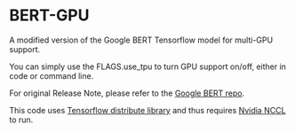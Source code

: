 # BERT-GPU

A modified version of the Google BERT Tensorflow model for multi-GPU support.

You can simply use the FLAGS.use_tpu to turn GPU support on/off, either in code or command line.

For original Release Note, please refer to the [Google BERT repo]([https://github.com/google-research/bert]).

This code uses [Tensorflow distribute library](https://www.tensorflow.org/api_docs/python/tf/contrib/distribute) and thus requires [Nvidia NCCL](https://github.com/NVIDIA/nccl) to run.